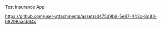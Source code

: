Test Insurance App


https://github.com/user-attachments/assets/d475d9b9-5e87-443c-8d83-b8298aacb64c

